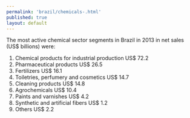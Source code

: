 ```yaml
--- 
permalink: 'brazil/chemicals-.html' 
published: true 
layout: default
---
```

The most active chemical sector segments in Brazil in 2013 in net sales (US$ billions) were:

1. Chemical products for industrial production US$ 72.2
2. Pharmaceutical products US$ 26.5
3. Fertilizers US$ 16.1
4. Toiletries, perfumery and cosmetics US$ 14.7
5. Cleaning products US$ 14.8
6. Agrochemicals US$ 10.4
7. Paints and varnishes US$ 4.2
8. Synthetic and artificial fibers US$ 1.2
9. Others US$ 2.2

